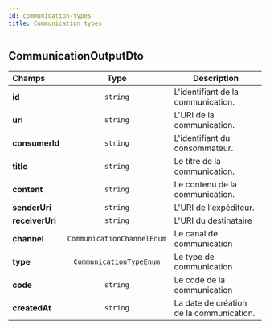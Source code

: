 ```yaml
---
id: communication-types
title: Communication types
---
```


## CommunicationOutputDto

| Champs          |            Type            | Description                              |
| :-------------- | :------------------------: | ---------------------------------------- |
| **id**          |          `string`          | L'identifiant de la communication.       |
| **uri**         |          `string`          | L'URI de la communication.               |
| **consumerId**  |          `string`          | L'identifiant du consommateur.           |
| **title**       |          `string`          | Le titre de la communication.            |
| **content**     |          `string`          | Le contenu de la communication.          |
| **senderUri**   |          `string`          | L'URI de l'expéditeur.                   |
| **receiverUri** |          `string`          | L'URI du destinataire                    |
| **channel**     | `CommunicationChannelEnum` | Le canal de communication                |
| **type**        |  `CommunicationTypeEnum`   | Le type de communication                 |
| **code**        |          `string`          | Le code de la communication              |
| **createdAt**   |          `string`          | La date de création de la communication. |
